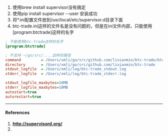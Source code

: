 



1. 使用brew install supervisor没有搞定
2. 使用pip install supervisor --user 安装成功
3. 将*.ini配置文件放到/usr/local/etc/supervisor.d目录下面
4. btc-trade.ini这样的文件名是没有问题的，但是在ini文件内部，只能使用[program:btctrade]这样的名字



```ini
; 不能使用btc-trade这样的名字
[program:btctrade]

; 不支持 ~/go/src/....这样的路径
command         = /Users/xmli/go/src/github.com/lixianmin/btc-trade/btc-trade
directory       = /Users/xmli/go/src/github.com/lixianmin/btc-trade
stdout_logfile  = /Users/xmli/log/btc-trade_stdout.log
stderr_logfile  = /Users/xmli/log/btc-trade_stderr.log

stdout_logfile_maxbytes=10MB
stderr_logfile_maxbytes=10MB
autostart=true
autorestart=true
```



---

#### References

1. **http://supervisord.org/**
2. 